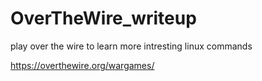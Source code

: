 # OverTheWire_writeup
play over the wire to learn more intresting linux commands 

https://overthewire.org/wargames/
